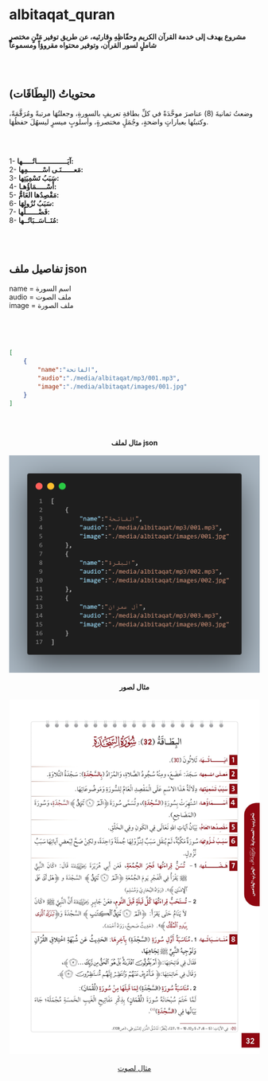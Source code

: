 # albitaqat_quran

<b>مشروع يهدف إلى خدمة القرآن الكريم وحفّاظِهِ وقارئيه، عن طريق توفير مَتْنٍ مختصرٍ شاملٍ لسور القرآن، وتوفير محتواه مقروؤاً ومسموعاً </b><br>

<br><br>

## محتوياتُ (البِطَاقَات)

وضعتُ ثمانيةَ (8) عناصرَ موحَّدَةً في كلِّ بطاقةِ تعريفٍ بالسورةِ، وجعلتُهَا مرتبةً ومُرَقَّمَةً، وكتبتُها بعباراتٍ واضحةٍ، وجُمَلٍ مختصرةٍ، وأسلوبٍ ميسرٍ ليسهُلَ حفظُهَا.

<br><br>

1- <b>آيَـــــــــــــــاتُـــــها:</b><br>
2- <b>مَعــــــنَـى اسْـــــــمِها:</b><br>
3- <b>سَبَبُ تَسْمِيَتِها:</b><br>
4- <b>أَسْـــــمَاؤُهـا:</b><br>
5- <b>مَقْصِدُها العَامُّ:</b><br>
6- <b>سَبَبُ نُزُولِهَا:</b><br>
7- <b>فَضْــــــلُها:</b><br>
8- <b>مُنَــاسَــبَاتُــها:</b><br>

<br><br>

## تفاصيل ملف json 

name = اسم السورة <br>
audio = ملف الصوت <br>
image = ملف الصورة <br>

<br><br>

```json

[
    {
        "name":"الفاتحة",
        "audio":"./media/albitaqat/mp3/001.mp3",
        "image":"./media/albitaqat/images/001.jpg"
    }
]

```

<br><br>



<div align="center"> 
    <b>مثال لملف json</b>
    <br><br>
    <img src="/Github/1.png" alt="albitaqat">
    <br><br>
    <b>مثال لصور</b>
    <br><br>
    <img src="/Github/2.jpg" alt="albitaqat">
    <br><br>
    <a href="https://github.com/rn0x/albitaqat_quran/blob/main/mp3/001.mp3">مثال لصوت</a>
</div>
